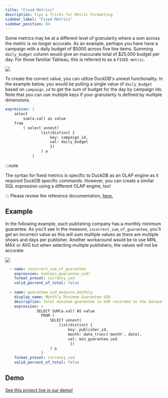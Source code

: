 ```yaml
---
title: "Fixed Metrics"
description: Tips & Tricks for Metric Formatting
sidebar_label: "Fixed Metrics"
sidebar_position: 04
---
```


Some metrics may be at a different level of granularity where a sum across the metric is no longer accurate. As an example, perhaps you have have a campaign with a daily budget of $5000 across five line items. Summing `daily_budget` column would give an inaccurate total of $25,000 budget per day. For those familiar Tableau, this is referred to as a `FIXED metric`. 

<img src = '/img/build/metrics-view/examples/incorrect-sum.png' class='rounded-gif' />
<br />

To create the correct value, you can utilize DuckDB's unnest functionality. In the example below, you would be pulling a single value of `daily_budget` based on `campaign_id` to get the sum of budget for the day by campaign ids. Note that you can use mutliple keys if your granularity is defined by mulitple dimensions.

```yaml 
expression: |
    select
        sum(a.val) as value
    from
        ( select unnest(
                list(distinct {
                    key: campaign_id,
                    val: daily_budget 
                    })
                ) a
            )
 ```

:::note 

The syntax for fixed metrics is specific to DuckDB as an OLAP engine as it required DuckDB specific commands. However, you can create a similar SQL expression using a different OLAP engine, too!

:::
Please review the reference documentation, [here.](/reference/project-files/metrics-views)


## Example

In the following example, each publishing company has a monthly minimum guarantee. As you'll see in the measure, `incorrect_sum_of_guarantee`, you'll get an incorrect value as this will sum multiple values as there are multiple shows and days per publisher. Another workaround would be to use MIN, MAX or AVG but when selecting multiple publishers, the values will not be accurate. 

<img src = '/img/build/metrics-view/examples/selecting-publishers.png' class='rounded-gif' />
<br />

```yaml
  - name: incorrect_sum_of_guarantee
    expression: sum(min_guarantee_usd)
    format_preset: currency_usd
    valid_percent_of_total: false
    
  - name: guarantee_usd_measure_monthly
    display_name: Monthly Minimum Guarantee USD
    description: Total minimum guarantee in USD recorded in the dataset.
    expression: > 
              SELECT SUM(a.val) AS value 
                FROM (
                    SELECT unnest(
                        list(distinct {
                            key: publisher_id,
                            month: date_trunc('month', date),
                            val: min_guarantee_usd
                             })
                    ) a
                )
    format_preset: currency_usd
    valid_percent_of_total: false
```

## Demo
[See this project live in our demo!](https://ui.rilldata.com/demo/sample-podcast-project/explore/podcast_explore)
